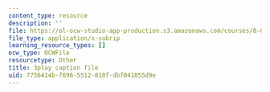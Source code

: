 ```yaml
---
content_type: resource
description: ''
file: https://ol-ocw-studio-app-production.s3.amazonaws.com/courses/8-01sc-classical-mechanics-fall-2016/7756414bf6965512810fdbf041855d9e_reUjl788R9Q.srt
file_type: application/x-subrip
learning_resource_types: []
ocw_type: OCWFile
resourcetype: Other
title: 3play caption file
uid: 7756414b-f696-5512-810f-dbf041855d9e
---
```

